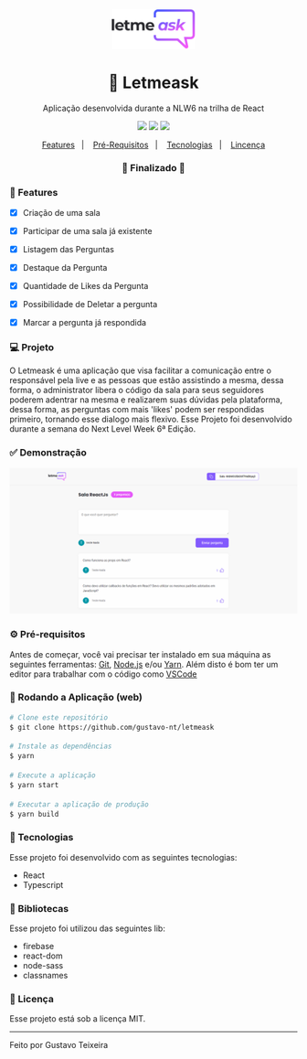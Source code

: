 <h4 align="center">
  <img src="https://github.com/gustavo-nt/letmeask/blob/master/src/assets/images/logo.svg" alt="logo" height="70"/>
</h4>

<h1 align="center">
    🚀 Letmeask
</h1>

<p align="center">Aplicação desenvolvida durante a NLW6 na trilha de React</p>

<p align="center">
  <img src="https://img.shields.io/badge/react%20version-17.0.2-informational"/>
  <img src="https://img.shields.io/badge/last%20commit-june-blue" />
  <img src="https://img.shields.io/badge/license-MIT-success"/>
</p>

<p align="center">
  <a href="#-features">Features</a>&nbsp;&nbsp;&nbsp;|&nbsp;&nbsp;&nbsp;
  <a href="#-pré-requisitos">Pré-Requisitos</a>&nbsp;&nbsp;&nbsp;|&nbsp;&nbsp;&nbsp;
  <a href="#-tecnologias">Tecnologias</a>&nbsp;&nbsp;&nbsp;|&nbsp;&nbsp;&nbsp;
  <a href="#-licença">Lincença</a>
</p>

<h3 align="center"> 
🚧  Finalizado  🚧
</h3>

### 📎 Features 

- [x] Criação de uma sala
- [x] Participar de uma sala já existente
- [x] Listagem das Perguntas
- [x] Destaque da Pergunta
- [x] Quantidade de Likes da Pergunta
- [x] Possibilidade de Deletar a pergunta
- [x] Marcar a pergunta já respondida


### 💻 Projeto

O Letmeask é uma aplicação que visa facilitar a comunicação entre o responsável pela live e as pessoas que estão assistindo a mesma, dessa forma, o administrator libera o código da sala para seus seguidores poderem adentrar na mesma e realizarem suas dúvidas pela plataforma, dessa forma, as perguntas com mais 'likes' podem ser respondidas primeiro, tornando esse dialogo mais flexivo. Esse Projeto foi desenvolvido durante a semana do Next Level Week 6ª Edição. 

### ✅ Demonstração
<img src="https://github.com/gustavo-nt/letmeask/blob/master/src/assets/images/room-users.PNG" />

### ⚙ Pré-requisitos

Antes de começar, você vai precisar ter instalado em sua máquina as seguintes ferramentas:
[Git](https://git-scm.com), [Node.js](https://nodejs.org/en/) e/ou [Yarn](https://yarnpkg.com/). 
Além disto é bom ter um editor para trabalhar com o código como [VSCode](https://code.visualstudio.com/)

### 📗 Rodando a Aplicação (web)

```bash
# Clone este repositório
$ git clone https://github.com/gustavo-nt/letmeask

# Instale as dependências
$ yarn

# Execute a aplicação
$ yarn start

# Executar a aplicação de produção
$ yarn build
```

### 🚀 Tecnologias

Esse projeto foi desenvolvido com as seguintes tecnologias:

- React
- Typescript

### 📕 Bibliotecas

Esse projeto foi utilizou das seguintes lib:

- firebase
- react-dom
- node-sass
- classnames

### 📝 Licença

Esse projeto está sob a licença MIT.

<hr/>

Feito por Gustavo Teixeira
